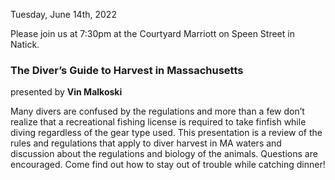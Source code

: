 Tuesday, June 14th, 2022

Please join us at 7:30pm 
at the Courtyard Marriott on Speen Street in Natick.

### The Diver’s Guide to Harvest in Massachusetts

presented by **Vin Malkoski**


Many divers are confused by the regulations and more than a few don’t realize that a recreational fishing license is required to take finfish while diving regardless of the gear type used. This presentation is a review of the rules and regulations that apply to diver harvest in MA waters and discussion about the regulations and biology of the animals. Questions are encouraged. Come find out how to stay out of trouble while catching dinner!
